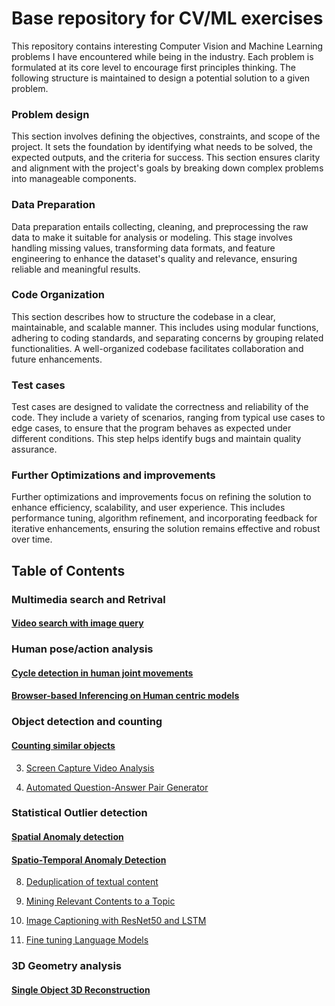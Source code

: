 # Base repository for CV/ML exercises
This repository contains interesting Computer Vision and Machine Learning problems I have encountered while being in the industry.
Each problem is formulated at its core level to encourage first principles thinking. The following structure is maintained to design 
a potential solution to a given problem.

### Problem design  
This section involves defining the objectives, constraints, and scope of the project. It sets the foundation by identifying 
what needs to be solved, the expected outputs, and the criteria for success. This section ensures clarity and alignment 
with the project's goals by breaking down complex problems into manageable components.

### Data Preparation  
Data preparation entails collecting, cleaning, and preprocessing the raw data to make it suitable for analysis or modeling. 
This stage involves handling missing values, transforming data formats, and feature engineering to enhance the dataset's 
quality and relevance, ensuring reliable and meaningful results.

### Code Organization  
This section describes how to  structure the codebase in a clear, maintainable, and scalable manner. This includes using modular 
functions, adhering to coding standards, and separating concerns by grouping related functionalities. A well-organized codebase 
facilitates collaboration and future enhancements.

### Test cases  
Test cases are designed to validate the correctness and reliability of the code. They include a variety of scenarios, ranging 
from typical use cases to edge cases, to ensure that the program behaves as expected under different conditions. This step 
helps identify bugs and maintain quality assurance.

### Further Optimizations and improvements  
Further optimizations and improvements focus on refining the solution to enhance efficiency, scalability, and user experience. 
This includes performance tuning, algorithm refinement, and incorporating feedback for iterative enhancements, ensuring the 
solution remains effective and robust over time.


## Table of Contents

### Multimedia search and Retrival
#### [Video search with image query](./ex01/README.md)

### Human pose/action analysis
#### [Cycle detection in human joint movements](./ex02/README.md)
#### [Browser-based Inferencing on Human centric models](./ex05/README.md)

### Object detection and counting
#### [Counting similar objects](./ex07/README.md)



03. [Screen Capture Video Analysis](./ex03/README.md)

04. [Automated Question-Answer Pair Generator](./ex04/README.md)

### Statistical Outlier detection
#### [Spatial Anomaly detection](./ex06/README.md)
#### [Spatio-Temporal Anomaly Detection](./ex13/README.md)


08. [Deduplication of textual content](./ex08/README.md) 

09. [Mining Relevant Contents to a Topic](./ex09/README.md) 

10. [Image Captioning with ResNet50 and LSTM](./ex10/README.md) 

11. [Fine tuning Language Models](./ex11/README.md) 

### 3D Geometry analysis
#### [Single Object 3D Reconstruction](./ex12/README.md)

